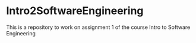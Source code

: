# Intro2SoftwareEngineering
This is a repository to work on assignment 1 of the course Intro to Software Engineering
